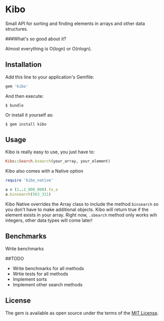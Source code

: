 # Kibo

Small API for sorting and finding elements in arrays and other data structures.

###What's so good about it?

Almost everything is O(logn) or O(nlogn).

## Installation

Add this line to your application's Gemfile:

```ruby
gem 'kibo'
```

And then execute:

    $ bundle

Or install it yourself as:

    $ gem install kibo

## Usage

Kibo is really easy to use, you just have to:

```ruby
Kibo::Search.bsearch(your_array, your_element)
```

Kibo also comes with a Native option

```ruby
require 'kibo_native'

a = (1..1_000_000).to_a
a.binsearch(563_321)
```

Kibo Native overrides the Array class to include the method ```binsearch``` so you don't have to make additional objects.
Kibo will return true if the element exists in your array. Right now, ```.sbearch``` method only works wih integers, other data types will come later!

## Benchmarks

Write benchmarks

##TODO

* Write benchmarks for all methods
* Wrtie tests for all methods
* Implement sorts
* Implement other search methods


## License

The gem is available as open source under the terms of the [MIT License](http://opensource.org/licenses/MIT).

